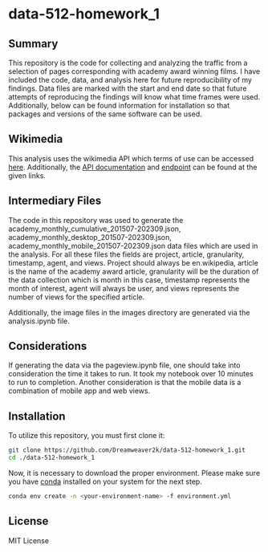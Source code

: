 # data-512-homework_1

## Summary

This repository is the code for collecting and analyzing the traffic from a selection of pages corresponding with academy award winning films. I have included the code, data, and analysis here for future reproducibility of my findings. Data files are marked with the start and end date so that future attempts of reproducing the findings will know what time frames were used. Additionally, below can be found information for installation so that packages and versions of the same software can be used.

## Wikimedia

This analysis uses the wikimedia API which terms of use can be accessed [here](https://www.mediawiki.org/wiki/REST_API#Terms_and_conditions). Additionally, the [API documentation](https://wikimedia.org/api/rest_v1/#/Pageviews%20data/get_metrics_pageviews_per_article__project___access___agent___article___granularity___start___end_) and [endpoint](https://wikitech.wikimedia.org/wiki/Analytics/AQS/Pageviews) can be found at the given links.

## Intermediary Files

The code in this repository was used to generate the academy_monthly_cumulative_201507-202309.json, academy_monthly_desktop_201507-202309.json, academy_monthly_mobile_201507-202309.json data files which are used in the analysis. For all these files the fields are project, article, granularity, timestamp, agent, and views. Project should always be en.wikipedia, article is the name of the academy award article, granularity will be the duration of the data collection which is month in this case, timestamp represents the month of interest, agent will always be user, and views represents the number of views for the specified article.

Additionally, the image files in the images directory are generated via the analysis.ipynb file.

## Considerations

If generating the data via the pageview.ipynb file, one should take into consideration the time it takes to run. It took my notebook over 10 minutes to run to completion. Another consideration is that the mobile data is a combination of mobile app and web views.

## Installation

To utilize this repository, you must first clone it:

```bash
git clone https://github.com/Dreamweaver2k/data-512-homework_1.git
cd ./data-512-homework_1
```

Now, it is necessary to download the proper environment. Please make sure you have [conda](https://conda.io/projects/conda/en/latest/index.html) installed on your system for the next step.

```bash
conda env create -n <your-environment-name> -f environment.yml
```

## License

MIT License
